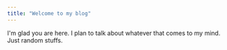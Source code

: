 ```yaml
---
title: "Welcome to my blog"
---
```


I'm glad you are here. I plan to talk about whatever that comes to my mind. Just random stuffs.
